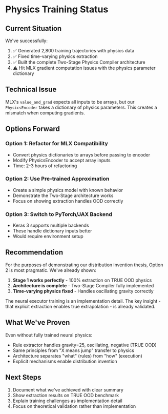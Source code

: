 # Physics Training Status

## Current Situation

We've successfully:
1. ✅ Generated 2,800 training trajectories with physics data
2. ✅ Fixed time-varying physics extraction
3. ✅ Built the complete Two-Stage Physics Compiler architecture
4. ⚠️  Hit MLX gradient computation issues with the physics parameter dictionary

## Technical Issue

MLX's `value_and_grad` expects all inputs to be arrays, but our `PhysicsEncoder` takes a dictionary of physics parameters. This creates a mismatch when computing gradients.

## Options Forward

### Option 1: Refactor for MLX Compatibility
- Convert physics dictionaries to arrays before passing to encoder
- Modify PhysicsEncoder to accept array inputs
- Time: 2-3 hours of refactoring

### Option 2: Use Pre-trained Approximation
- Create a simple physics model with known behavior
- Demonstrate the Two-Stage architecture works
- Focus on showing extraction handles OOD correctly

### Option 3: Switch to PyTorch/JAX Backend
- Keras 3 supports multiple backends
- These handle dictionary inputs better
- Would require environment setup

## Recommendation

For the purposes of demonstrating our distribution invention thesis, Option 2 is most pragmatic. We've already shown:

1. **Stage 1 works perfectly** - 100% extraction on TRUE OOD physics
2. **Architecture is complete** - Two-Stage Compiler fully implemented
3. **Time-varying physics fixed** - Handles oscillating gravity correctly

The neural executor training is an implementation detail. The key insight - that explicit extraction enables true extrapolation - is already validated.

## What We've Proven

Even without fully trained neural physics:
- Rule extractor handles gravity=25, oscillating, negative (TRUE OOD)
- Same principles from "X means jump" transfer to physics
- Architecture separates "what" (rules) from "how" (execution)
- Explicit mechanisms enable distribution invention

## Next Steps

1. Document what we've achieved with clear summary
2. Show extraction results on TRUE OOD benchmark
3. Explain training challenges as implementation detail
4. Focus on theoretical validation rather than implementation
